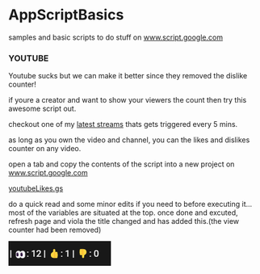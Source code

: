# AppScriptBasics

samples and basic scripts to do stuff on www.script.google.com


### YOUTUBE
Youtube sucks but we can make it better since they removed the dislike counter!

if youre a creator and want to show your viewers the count then try this awesome script out.

checkout one of my [latest streams](https://www.youtube.com/watch?v=zQO1cJDwqF8&t=3717s) thats gets triggered every 5 mins.

as long as you own the video and channel, you can the likes and dislikes counter on any video.

open a tab and copy the contents of the script into a new project on www.script.google.com

[youtubeLikes.gs](https://github.com/Xstar97/AppScriptBasics/blob/main/youtube/YouTubeLikes.gs)

do a quick read and some minor edits if you need to before executing it...
most of the variables are situated at the top.
once done and excuted, refresh page and viola the title changed and has added this.(the view counter had been removed)

![likes counter](https://github.com/Xstar97/AppScriptBasics/blob/a112ed56ebeb9d64803e55af9348aff722797fcb/youtube/likes%20and%20dislikes.png?raw=true)
